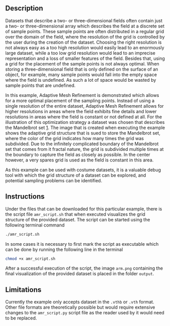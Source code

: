 ## Description ##
Datasets that describe a two- or three-dimensional fields often contain just a two- or three-dimensional array which describes the field at a discrete set of sample points.
These sample points are often distributed in a regular grid over the domain of the field, where the resolution of the grid is controlled by the user during the creation of the dataset.
Choosing the right resolution is not always easy as a too high resolution would easily lead to an enormously large dataset, while a too low grid resolution would lead to an imprecise representation and a loss of smaller features of the field.
Besides that, using a grid for the placement of the sample points is not always optimal.
When storing a three-dimensional field that is only defined on the surface of an object, for example, many sample points would fall into the empty space where the field is undefined.
As such a lot of space would be wasted by sample points that are undefined.

In this example, Adaptive Mesh Refinement is demonstrated which allows for a more optimal placement of the sampling points.
Instead of using a single resolution of the entire dataset, Adaptive Mesh Refinement allows for higher resolutions in areas where the field exhibits fine details and lower resolutions in areas where the field is constant or not defined at all.
For the illustration of this optimization strategy a dataset was chosen that describes the Mandelbrot set [1](#reference_dataset).
The image that is created when executing the example shows the adaptive grid structure that is sued to store the Mandelbrot set, where the color of the grid indicates how many times the grid was subdivided.
Due to the infinitely complicated boundary of the Mandelbrot set that comes from it fractal nature, the grid is subdivided multiple times at the boundary to capture the field as closely as possible.
In the center however, a very spares grid is used as the field is constant in this area.

As this example can be used with costume datasets, it is a valuable debug tool with which the grid structure of a dataset can be explored, and potential sampling problems can be identified.

## Instructions ##
Under the files that can be downloaded for this particular example, there is the script file `amr_script.sh` that when executed visualizes the grid structure of the provided dataset. 
The script can be started using the following terminal command
```bash
./amr_script.sh
```
In some cases it is necessary to first mark the script as executable which can be done by running the following line in the terminal
```bash
chmod +x amr_script.sh
```
After a successful execution of the script, the image `arm.png` containing the final visualization of the provided dataset is placed in the folder `output`. 

## Limitations ##
Currently the example only accepts dataset in the `.vthb` or `.vth` format.
Other file formats are theoretically possible but would require extensive changes to the `amr_script.py` script file as the reader used by it would need to be replaced.
